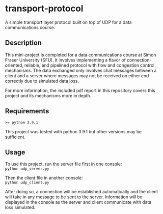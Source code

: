# transport-protocol
A simple transport layer protocol built on top of UDP for a data communications course. 

## Description
This mini-project is completed for a data communications course at Simon Fraser University (SFU). It involves implementing a flavor of connection-oriented, reliable, and pipelined protocol with flow and congestion control mechanisms. The data exchanged only involves chat messages between a client and a server where messages may not be received on either end correctly due to simulated data loss. 

For more information, the included pdf report in this repository covers this project and its mechanisms more in depth.

## Requirements
``>= python 3.9.1``

This project was tested with python 3.9.1 but other versions may be sufficient.  

## Usage
To use this project, run the server file first in one console: <br/>
``python udp_server.py``<br/>

Then the client file in another console: <br/>
``python udp_client.py``

After doing so, a connection will be established automatically and the client will take in any message to be sent to the server. Information will be displayed in the console as the server and client communicate with data loss simulated.

